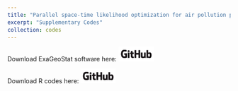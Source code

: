 ```yaml
---
title: "Parallel space-time likelihood optimization for air pollution prediction on large-scale systems"
excerpt: "Supplementary Codes"
collection: codes
---
```



Download ExaGeoStat software here: [<img alt="alt_text" width="80px" src="/images/GitHub_Logo.png" />](https://github.com/ecrc/exageostat)

Download R codes here: [<img alt="alt_text" width="80px" src="/images/GitHub_Logo.png" />](https://github.com/marysalvana/parallel-space-time-likelihood-optimization-for-air-pollution-prediction-on-large-scale-systems)



